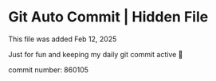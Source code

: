 # Git Auto Commit | Hidden File

This file was added Feb 12, 2025

Just for fun and keeping my daily git commit active 🤪

commit number: 860105
